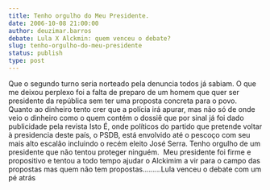 ```yaml
---
title: Tenho orgulho do Meu Presidente.
date: 2006-10-08 21:00:00
author: deuzimar.barros
debate: Lula X Alckmin: quem venceu o debate?
slug: tenho-orgulho-do-meu-presidente
status: publish 
type: post
---
```


Que o segundo turno seria norteado pela denuncia todos já sabiam. O que me deixou perplexo foi a falta de preparo de um homem que quer ser presidente da república sem ter uma proposta concreta para o povo. Quanto ao dinheiro tento crer que a polícia irá apurar, mas não só de onde veio o dinheiro como o quem contém o dossiê que por sinal já foi dado publicidade pela revista Isto É, onde políticos do partido que pretende voltar à presidencia deste país, o PSDB, está envolvido até o pescoço com seu mais alto escalão incluindo o recém eleito José Serra. Tenho orgulho de um presidente que não tentou proteger ninguém.  Meu presidente foi firme e propositivo e tentou a todo tempo ajudar o Alckimim a vir para o campo das propostas mas quem não tem propostas.........Lula venceu o debate com um pé atrás
